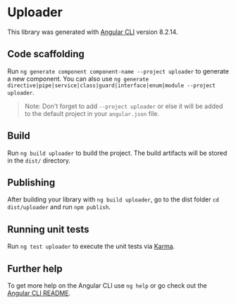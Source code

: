# Uploader

This library was generated with [Angular CLI](https://github.com/angular/angular-cli) version 8.2.14.

## Code scaffolding

Run `ng generate component component-name --project uploader` to generate a new component. You can also use `ng generate directive|pipe|service|class|guard|interface|enum|module --project uploader`.
> Note: Don't forget to add `--project uploader` or else it will be added to the default project in your `angular.json` file. 

## Build

Run `ng build uploader` to build the project. The build artifacts will be stored in the `dist/` directory.

## Publishing

After building your library with `ng build uploader`, go to the dist folder `cd dist/uploader` and run `npm publish`.

## Running unit tests

Run `ng test uploader` to execute the unit tests via [Karma](https://karma-runner.github.io).

## Further help

To get more help on the Angular CLI use `ng help` or go check out the [Angular CLI README](https://github.com/angular/angular-cli/blob/master/README.md).
